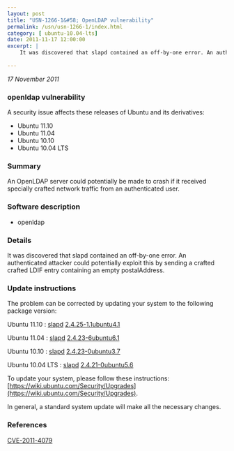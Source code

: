 ```yaml
---
layout: post
title: "USN-1266-1&#58; OpenLDAP vulnerability"
permalink: /usn/usn-1266-1/index.html
category: [ ubuntu-10.04-lts]
date: 2011-11-17 12:00:00
excerpt: |
    It was discovered that slapd contained an off-by-one error. An authenticated attacker could potentially exploit this by sending a crafted crafted LDIF entry containing an empty postalAddress. 
    
--- 
```

 
 

*17 November 2011*

### openldap vulnerability

A security issue affects these releases of Ubuntu and its derivatives:

* Ubuntu 11.10
* Ubuntu 11.04
* Ubuntu 10.10
* Ubuntu 10.04 LTS

### Summary

An OpenLDAP server could potentially be made to crash if it received specially crafted network traffic from an authenticated user.

### Software description

* openldap 

### Details

It was discovered that slapd contained an off-by-one error. An authenticated attacker could potentially exploit this by sending a crafted crafted LDIF entry containing an empty postalAddress. 

### Update instructions

The problem can be corrected by updating your system to the following package version:

Ubuntu 11.10
 : [slapd](https://launchpad.net/ubuntu/+source/openldap) <span> [2.4.25-1.1ubuntu4.1](https://launchpad.net/ubuntu/+source/openldap/2.4.25-1.1ubuntu4.1) </span> 

Ubuntu 11.04
 : [slapd](https://launchpad.net/ubuntu/+source/openldap) <span> [2.4.23-6ubuntu6.1](https://launchpad.net/ubuntu/+source/openldap/2.4.23-6ubuntu6.1) </span> 

Ubuntu 10.10
 : [slapd](https://launchpad.net/ubuntu/+source/openldap) <span> [2.4.23-0ubuntu3.7](https://launchpad.net/ubuntu/+source/openldap/2.4.23-0ubuntu3.7) </span> 

Ubuntu 10.04 LTS
 : [slapd](https://launchpad.net/ubuntu/+source/openldap) <span> [2.4.21-0ubuntu5.6](https://launchpad.net/ubuntu/+source/openldap/2.4.21-0ubuntu5.6) </span> 

To update your system, please follow these instructions: [https://wiki.ubuntu.com/Security/Upgrades](https://wiki.ubuntu.com/Security/Upgrades).

In general, a standard system update will make all the necessary changes. 

### References

 
 [CVE-2011-4079](http://people.ubuntu.com/~ubuntu-security/cve/CVE-2011-4079)
 

